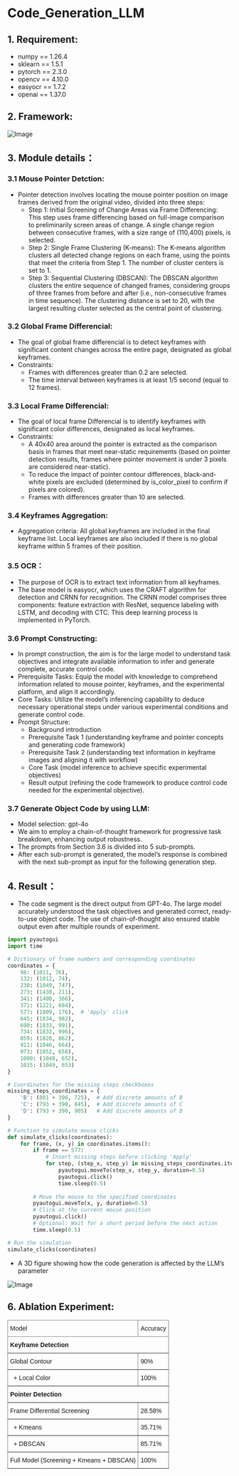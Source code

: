 # Code_Generation_LLM
## 1. Requirement:
- numpy == 1.26.4
- sklearn == 1.5.1
- pytorch == 2.3.0
- opencv == 4.10.0
- easyocr == 1.7.2
- openai == 1.37.0

## 2. Framework:
![Image](https://raw.githubusercontent.com/Golden-Arc/Code_Generation_LLM/tree/main/img/llm.svg)

## 3. Module details：
### 3.1 Mouse Pointer Detction:
- Pointer detection involves locating the mouse pointer position on image frames derived from the original video, divided into three steps:
  - Step 1: Initial Screening of Change Areas via Frame Differencing: This step uses frame differencing based on full-image comparison to preliminarily screen areas of change. A single change region between consecutive frames, with a size range of (110,400) pixels, is selected.
  - Step 2: Single Frame Clustering (K-means): The K-means algorithm clusters all detected change regions on each frame, using the points that meet the criteria from Step 1. The number of cluster centers is set to 1.
  - Step 3: Sequential Clustering (DBSCAN): The DBSCAN algorithm clusters the entire sequence of changed frames, considering groups of three frames from before and after (i.e., non-consecutive frames in time sequence). The clustering distance is set to 20, with the largest resulting cluster selected as the central point of clustering.
### 3.2 Global Frame Differencial:
- The goal of global frame differencial is to detect keyframes with significant content changes across the entire page, designated as global keyframes.
- Constraints:
  - Frames with differences greater than 0.2 are selected.
  - The time interval between keyframes is at least 1/5 second (equal to 12 frames).
### 3.3 Local Frame Differencial:
- The goal of local frame Differencial is to identify keyframes with significant color differences, designated as local keyframes.
- Constraints:
  - A 40x40 area around the pointer is extracted as the comparison basis in frames that meet near-static requirements (based on pointer detection results, frames where pointer movement is under 3 pixels are considered near-static).
  - To reduce the impact of pointer contour differences, black-and-white pixels are excluded (determined by is_color_pixel to confirm if pixels are colored).
  - Frames with differences greater than 10 are selected.
### 3.4 Keyframes Aggregation:
- Aggregation criteria: All global keyframes are included in the final keyframe list. Local keyframes are also included if there is no global keyframe within 5 frames of their position.
### 3.5 OCR：
- The purpose of OCR is to extract text information from all keyframes.
- The base model is easyocr, which uses the CRAFT algorithm for detection and CRNN for recognition. The CRNN model comprises three components: feature extraction with ResNet, sequence labeling with LSTM, and decoding with CTC. This deep learning process is implemented in PyTorch.
### 3.6 Prompt Constructing:
- In prompt construction, the aim is for the large model to understand task objectives and integrate available information to infer and generate complete, accurate control code.
- Prerequisite Tasks: Equip the model with knowledge to comprehend information related to mouse pointer, keyframes, and the experimental platform, and align it accordingly.
- Core Tasks: Utilize the model’s inferencing capability to deduce necessary operational steps under various experimental conditions and generate control code.
- Prompt Structure: 
  - Background introduction
  - Prerequisite Task 1 (understanding keyframe and pointer concepts and generating code framework)
  - Prerequisite Task 2 (understanding text information in keyframe images and aligning it with workflow)
  - Core Task (model inference to achieve specific experimental objectives)
  - Result output (refining the code framework to produce control code needed for the experimental objective).
### 3.7 Generate Object Code by using LLM:
- Model selection: gpt-4o
- We aim to employ a chain-of-thought framework for progressive task breakdown, enhancing output robustness.
- The prompts from Section 3.6 is divided into 5 sub-prompts.
- After each sub-prompt is generated, the model’s response is combined with the next sub-prompt as input for the following generation step.

## 4. Result：
- The code segment is the direct output from GPT-4o. The large model accurately understood the task objectives and generated correct, ready-to-use object code. The use of chain-of-thought also ensured stable output even after multiple rounds of experiment.
```python
import pyautogui
import time

# Dictionary of frame numbers and corresponding coordinates
coordinates = {
    98: (1011, 76),
    132: (1012, 74),
    230: (1049, 747),
    273: (1430, 211),
    341: (1400, 366),
    371: (1221, 684),
    577: (1809, 176),  # 'Apply' click
    645: (1834, 982),
    690: (1833, 991),
    734: (1832, 996),
    859: (1020, 862),
    911: (1046, 664),
    973: (1052, 658),
    1000: (1048, 652),
    1015: (1049, 653)
}

# Coordinates for the missing steps checkboxes
missing_steps_coordinates = {
    'B': (801 + 390, 725),  # Add discrete amounts of B
    'C': (793 + 390, 845),  # Add discrete amounts of C
    'D': (793 + 390, 905)   # Add discrete amounts of D
}

# Function to simulate mouse clicks
def simulate_clicks(coordinates):
    for frame, (x, y) in coordinates.items():
        if frame == 577:
            # Insert missing steps before clicking 'Apply'
            for step, (step_x, step_y) in missing_steps_coordinates.items():
                pyautogui.moveTo(step_x, step_y, duration=0.5)
                pyautogui.click()
                time.sleep(0.5)
        
        # Move the mouse to the specified coordinates
        pyautogui.moveTo(x, y, duration=0.5)
        # Click at the current mouse position
        pyautogui.click()
        # Optional: Wait for a short period before the next action
        time.sleep(0.5)

# Run the simulation
simulate_clicks(coordinates)
```
- A 3D figure showing how the code generation is affected by the LLM’s parameter

![Image](https://raw.githubusercontent.com/Golden-Arc/Code_Generation_LLM/tree/main/img/chart.png)

## 6. Ablation Experiment:
<style type="text/css">
.tg  {border-collapse:collapse;border-spacing:0;}
.tg td{border-color:black;border-style:solid;border-width:1px;font-family:Arial, sans-serif;font-size:14px;
  overflow:hidden;padding:10px 5px;word-break:normal;}
.tg th{border-color:black;border-style:solid;border-width:1px;font-family:Arial, sans-serif;font-size:14px;
  font-weight:normal;overflow:hidden;padding:10px 5px;word-break:normal;}
.tg .tg-0pky{border-color:inherit;text-align:left;vertical-align:top}
</style>
<table class="tg"><thead>
  <tr>
    <th class="tg-0pky">Model</th>
    <th class="tg-0pky">Accuracy</th>
  </tr></thead>
<tbody>
  <tr>
    <td class="tg-0pky" colspan="2"><span style="font-weight:bold">Keyframe Detection</span></td>
  </tr>
  <tr>
    <td class="tg-0pky">Global Contour</td>
    <td class="tg-0pky">90%</td>
  </tr>
  <tr>
    <td class="tg-0pky">&nbsp;&nbsp;+ Local Color</td>
    <td class="tg-0pky">100%</td>
  </tr>
  <tr>
    <td class="tg-0pky" colspan="2"><span style="font-weight:bold">Pointer Detection</span></td>
  </tr>
  <tr>
    <td class="tg-0pky">Frame Differential Screening</td>
    <td class="tg-0pky">28.58%</td>
  </tr>
  <tr>
    <td class="tg-0pky">&nbsp;&nbsp;+ Kmeans</td>
    <td class="tg-0pky">35.71%</td>
  </tr>
  <tr>
    <td class="tg-0pky">&nbsp;&nbsp;+ DBSCAN</td>
    <td class="tg-0pky">85.71%</td>
  </tr>
  <tr>
    <td class="tg-0pky">Full Model (Screening + Kmeans + DBSCAN)</td>
    <td class="tg-0pky">100%</td>
  </tr>
</tbody>
</table>